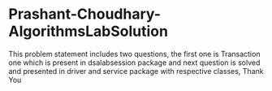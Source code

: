 # Prashant-Choudhary-AlgorithmsLabSolution
This problem statement includes two questions, the first one is Transaction one which is present in dsalabsession package and next question is solved and presented in driver 
and service package with respective classes,
Thank You

